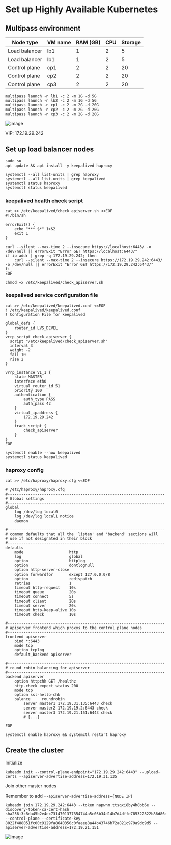 # Set up Highly Available Kubernetes

## Multipass environment
| Node type     | VM name | RAM (GB) | CPU | Storage |
|---------------|---------|----------|-----|---------|
| Load balancer | lb1     | 1        | 2   | 5       |
| Load balancer | lb1     | 1        | 2   | 5       |
| Control plane | cp1     | 2        | 2   | 20      |
| Control plane | cp2     | 2        | 2   | 20      |
| Control plane | cp3     | 2        | 2   | 20      |

```
multipass launch -n lb1 -c 2 -m 1G -d 5G
multipass launch -n lb2 -c 2 -m 1G -d 5G
multipass launch -n cp1 -c 2 -m 2G -d 20G
multipass launch -n cp2 -c 2 -m 2G -d 20G
multipass launch -n cp3 -c 2 -m 2G -d 20G
```

![image](https://user-images.githubusercontent.com/31636398/163896780-cb54a8e2-5e37-4419-98f8-0d6c9e89c06a.png)

VIP: 172.19.29.242

## Set up load balancer nodes

```
sudo su
apt update && apt install -y keepalived haproxy
```

```
systemctl --all list-units | grep haproxy
systemctl --all list-units | grep keepalived
systemctl status haproxy
systemctl status keepalived
```

### keepalived health check script

```
cat >> /etc/keepalived/check_apiserver.sh <<EOF
#!/bin/sh

errorExit() {
    echo "*** $*" 1>&2
    exit 1
}

curl --silent --max-time 2 --insecure https://localhost:6443/ -o /dev/null || errorExit "Error GET https://localhost:6443/"
if ip addr | grep -q 172.19.29.242; then
    curl --silent --max-time 2 --insecure https://172.19.29.242:6443/ -o /dev/null || errorExit "Error GET https://172.19.29.242:6443/"
fi
EOF

chmod +x /etc/keepalived/check_apiserver.sh
```

### keepalived service configuration file

```
cat >> /etc/keepalived/keepalived.conf <<EOF
! /etc/keepalived/keepalived.conf
! Configuration File for keepalived

global_defs {
    router_id LVS_DEVEL
}
vrrp_script check_apiserver {
  script "/etc/keepalived/check_apiserver.sh"
  interval 3
  weight -2
  fall 10
  rise 2
}

vrrp_instance VI_1 {
    state MASTER
    interface eth0
    virtual_router_id 51
    priority 100
    authentication {
        auth_type PASS
        auth_pass 42
    }
    virtual_ipaddress {
        172.19.29.242
    }
    track_script {
        check_apiserver
    }
}
EOF
```

```
systemctl enable --now keepalived
systemctl status keepalived
```

### haproxy config

```
cat >> /etc/haproxy/haproxy.cfg <<EOF

# /etc/haproxy/haproxy.cfg
#---------------------------------------------------------------------
# Global settings
#---------------------------------------------------------------------
global
    log /dev/log local0
    log /dev/log local1 notice
    daemon

#---------------------------------------------------------------------
# common defaults that all the 'listen' and 'backend' sections will
# use if not designated in their block
#---------------------------------------------------------------------
defaults
    mode                    http
    log                     global
    option                  httplog
    option                  dontlognull
    option http-server-close
    option forwardfor       except 127.0.0.0/8
    option                  redispatch
    retries                 1
    timeout http-request    10s
    timeout queue           20s
    timeout connect         5s
    timeout client          20s
    timeout server          20s
    timeout http-keep-alive 10s
    timeout check           10s

#---------------------------------------------------------------------
# apiserver frontend which proxys to the control plane nodes
#---------------------------------------------------------------------
frontend apiserver
    bind *:6443
    mode tcp
    option tcplog
    default_backend apiserver

#---------------------------------------------------------------------
# round robin balancing for apiserver
#---------------------------------------------------------------------
backend apiserver
    option httpchk GET /healthz
    http-check expect status 200
    mode tcp
    option ssl-hello-chk
    balance     roundrobin
        server master1 172.19.31.135:6443 check
        server master2 172.19.19.2:6443 check
        server master3 172.19.21.151:6443 check
        # [...]

EOF
```

```
systemctl enable haproxy && systemctl restart haproxy
```

## Create the cluster

Initialize

```
kubeadm init --control-plane-endpoint="172.19.29.242:6443" --upload-certs --apiserver-advertise-address=172.19.31.135
```

Join other master nodes

Remember to add `--apiserver-advertise-address={NODE IP}`

```
kubeadm join 172.19.29.242:6443 --token napwnm.ttsqxi8by4h8bb6e --discovery-token-ca-cert-hash sha256:3c8da45b2e4ec7314701377354744a5c03b34d14b7d4dffe785322322b86d86d --control-plane --certificate-key 8022f488051fc00c9129fa8640350c0faeee8a44b43746b72a821c979a9dc9d5 --apiserver-advertise-address=172.19.21.151
```

![image](https://user-images.githubusercontent.com/31636398/163901288-a3d0465d-a49c-4144-9c4a-5c2d7e50f489.png)
